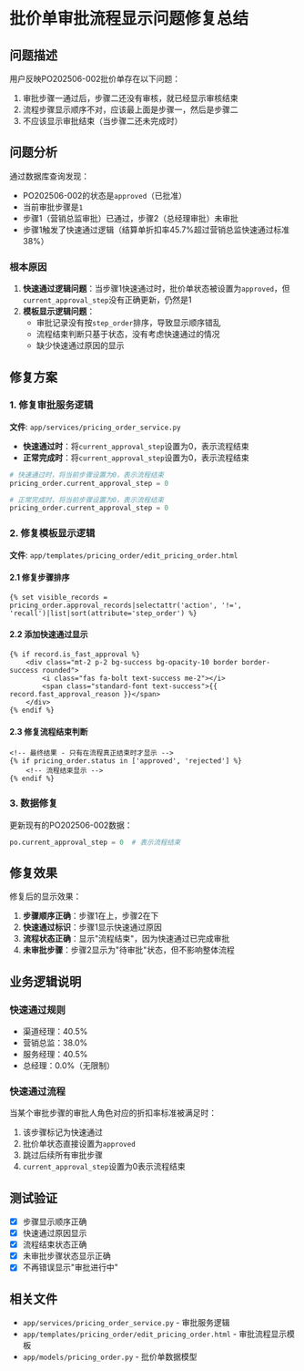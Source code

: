 # 批价单审批流程显示问题修复总结

## 问题描述

用户反映PO202506-002批价单存在以下问题：
1. 审批步骤一通过后，步骤二还没有审核，就已经显示审核结束
2. 流程步骤显示顺序不对，应该最上面是步骤一，然后是步骤二
3. 不应该显示审批结束（当步骤二还未完成时）

## 问题分析

通过数据库查询发现：
- PO202506-002的状态是`approved`（已批准）
- 当前审批步骤是`1`
- 步骤1（营销总监审批）已通过，步骤2（总经理审批）未审批
- 步骤1触发了快速通过逻辑（结算单折扣率45.7%超过营销总监快速通过标准38%）

### 根本原因

1. **快速通过逻辑问题**：当步骤1快速通过时，批价单状态被设置为`approved`，但`current_approval_step`没有正确更新，仍然是1
2. **模板显示逻辑问题**：
   - 审批记录没有按`step_order`排序，导致显示顺序错乱
   - 流程结束判断只基于状态，没有考虑快速通过的情况
   - 缺少快速通过原因的显示

## 修复方案

### 1. 修复审批服务逻辑

**文件**: `app/services/pricing_order_service.py`

- **快速通过时**：将`current_approval_step`设置为0，表示流程结束
- **正常完成时**：将`current_approval_step`设置为0，表示流程结束

```python
# 快速通过时，将当前步骤设置为0，表示流程结束
pricing_order.current_approval_step = 0

# 正常完成时，将当前步骤设置为0，表示流程结束  
pricing_order.current_approval_step = 0
```

### 2. 修复模板显示逻辑

**文件**: `app/templates/pricing_order/edit_pricing_order.html`

#### 2.1 修复步骤排序
```jinja2
{% set visible_records = pricing_order.approval_records|selectattr('action', '!=', 'recall')|list|sort(attribute='step_order') %}
```

#### 2.2 添加快速通过显示
```jinja2
{% if record.is_fast_approval %}
    <div class="mt-2 p-2 bg-success bg-opacity-10 border border-success rounded">
        <i class="fas fa-bolt text-success me-2"></i>
        <span class="standard-font text-success">{{ record.fast_approval_reason }}</span>
    </div>
{% endif %}
```

#### 2.3 修复流程结束判断
```jinja2
<!-- 最终结果 - 只有在流程真正结束时才显示 -->
{% if pricing_order.status in ['approved', 'rejected'] %}
    <!-- 流程结束显示 -->
{% endif %}
```

### 3. 数据修复

更新现有的PO202506-002数据：
```python
po.current_approval_step = 0  # 表示流程结束
```

## 修复效果

修复后的显示效果：
1. **步骤顺序正确**：步骤1在上，步骤2在下
2. **快速通过标识**：步骤1显示快速通过原因
3. **流程状态正确**：显示"流程结束"，因为快速通过已完成审批
4. **未审批步骤**：步骤2显示为"待审批"状态，但不影响整体流程

## 业务逻辑说明

### 快速通过规则
- 渠道经理：40.5%
- 营销总监：38.0%  
- 服务经理：40.5%
- 总经理：0.0%（无限制）

### 快速通过流程
当某个审批步骤的审批人角色对应的折扣率标准被满足时：
1. 该步骤标记为快速通过
2. 批价单状态直接设置为`approved`
3. 跳过后续所有审批步骤
4. `current_approval_step`设置为0表示流程结束

## 测试验证

- [x] 步骤显示顺序正确
- [x] 快速通过原因显示
- [x] 流程结束状态正确
- [x] 未审批步骤状态显示正确
- [x] 不再错误显示"审批进行中"

## 相关文件

- `app/services/pricing_order_service.py` - 审批服务逻辑
- `app/templates/pricing_order/edit_pricing_order.html` - 审批流程显示模板
- `app/models/pricing_order.py` - 批价单数据模型 